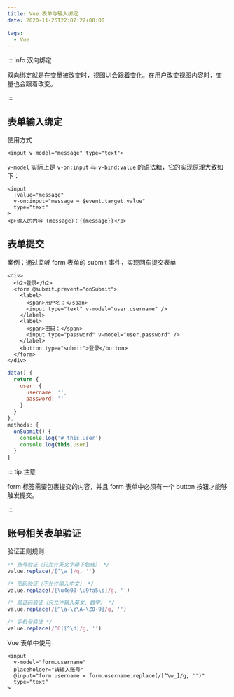 ```yaml
---
title: Vue 表单与输入绑定
date: 2020-11-25T22:07:22+08:00

tags: 
  - Vue
---
```


::: info 双向绑定

双向绑定就是在变量被改变时，视图UI会跟着变化。在用户改变视图内容时，变量也会跟着改变。

:::

## 表单输入绑定

使用方式

```vue
<input v-model="message" type="text">
```

`v-model` 实际上是 `v-on:input` 与 `v-bind:value` 的语法糖，它的实现原理大致如下：

```vue
<input
  :value="message"
  v-on:input="message = $event.target.value"
  type="text"
>
<p>输入的内容 (message)：{{message}}</p>
```

## 表单提交

案例：通过监听 form 表单的 submit 事件，实现回车提交表单

```vue
<div>
  <h2>登录</h2>
  <form @submit.prevent="onSubmit">
    <label>
      <span>用户名：</span>
      <input type="text" v-model="user.username" />
    </label>
    <label>
      <span>密码：</span>
      <input type="password" v-model="user.password" />
    </label>
    <button type="submit">登录</button>
  </form>
</div>
```
```js
data() {
  return {
    user: {
      username: '',
      password: ''
    }
  }
},
methods: {
  onSubmit() {
    console.log('# this.user')
    console.log(this.user)
  }
}
```

::: tip 注意

form 标签需要包裹提交的内容，并且 form 表单中必须有一个 button 按钮才能够触发提交。

:::

## 账号相关表单验证

验证正则规则

```js
/* 账号验证（只允许英文字母下划线） */
value.replace(/[^\w_]/g, '')

/* 密码验证（不允许输入中文） */
value.replace(/[\u4e00-\u9fa5\s]/g, '')

/* 验证码验证（只允许输入英文、数字） */
value.replace(/[^\a-\z\A-\Z0-9]/g, '')

/* 手机号验证 */
value.replace(/^0|[^\d]/g, '')
```

Vue 表单中使用

```vue
<input
  v-model="form.username"
  placeholder="请输入账号"
  @input="form.username = form.username.replace(/[^\w_]/g, '')"
  type="text"
>
```